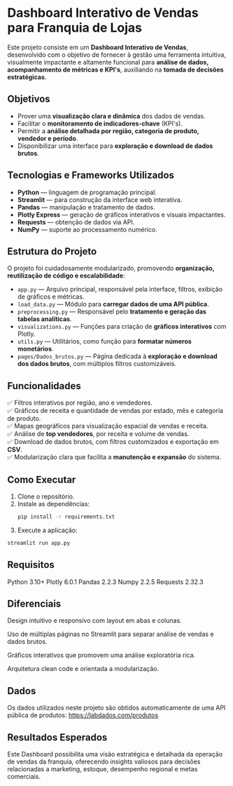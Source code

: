 # Dashboard Interativo de Vendas para Franquia de Lojas 

Este projeto consiste em um **Dashboard Interativo de Vendas**, desenvolvido com o objetivo de fornecer à gestão uma ferramenta intuitiva, visualmente impactante e altamente funcional para **análise de dados, acompanhamento de métricas e KPI's**, auxiliando na **tomada de decisões estratégicas**.

## Objetivos

- Prover uma **visualização clara e dinâmica** dos dados de vendas.
- Facilitar o **monitoramento de indicadores-chave** (KPI's).
- Permitir a **análise detalhada por região, categoria de produto, vendedor e período**.
- Disponibilizar uma interface para **exploração e download de dados brutos**.

## Tecnologias e Frameworks Utilizados

- **Python** — linguagem de programação principal.
- **Streamlit** — para construção da interface web interativa.
- **Pandas** — manipulação e tratamento de dados.
- **Plotly Express** — geração de gráficos interativos e visuais impactantes.
- **Requests** — obtenção de dados via API.
- **NumPy** — suporte ao processamento numérico.

## Estrutura do Projeto

O projeto foi cuidadosamente modularizado, promovendo **organização, reutilização de código e escalabilidade**:

- `app.py` — Arquivo principal, responsável pela interface, filtros, exibição de gráficos e métricas.
- `load_data.py` — Módulo para **carregar dados de uma API pública**.
- `preprocessing.py` — Responsável pelo **tratamento e geração das tabelas analíticas**.
- `visualizations.py` — Funções para criação de **gráficos interativos** com Plotly.
- `utils.py` — Utilitários, como função para **formatar números monetários**.
- `pages/Dados_brutos.py` — Página dedicada à **exploração e download dos dados brutos**, com múltiplos filtros customizáveis.

## Funcionalidades

✅ Filtros interativos por região, ano e vendedores.  
✅ Gráficos de receita e quantidade de vendas por estado, mês e categoria de produto.  
✅ Mapas geográficos para visualização espacial de vendas e receita.  
✅ Análise de **top vendedores**, por receita e volume de vendas.  
✅ Download de dados brutos, com filtros customizados e exportação em **CSV**.  
✅ Modularização clara que facilita a **manutenção e expansão** do sistema.

## Como Executar

1. Clone o repositório.
2. Instale as dependências:  
   ```bash
   pip install -r requirements.txt

3. Execute a aplicação:
  ```bash
  streamlit run app.py
  ```

## Requisitos
Python 3.10+
Plotly 6.0.1
Pandas 2.2.3
Numpy 2.2.5
Requests 2.32.3

## Diferenciais
Design intuitivo e responsivo com layout em abas e colunas.

Uso de múltiplas páginas no Streamlit para separar análise de vendas e dados brutos.

Gráficos interativos que promovem uma análise exploratória rica.

Arquitetura clean code e orientada a modularização.

## Dados
Os dados utilizados neste projeto são obtidos automaticamente de uma API pública de produtos:
https://labdados.com/produtos

## Resultados Esperados
Este Dashboard possibilita uma visão estratégica e detalhada da operação de vendas da franquia, oferecendo insights valiosos para decisões relacionadas a marketing, estoque, desempenho regional e metas comerciais.
